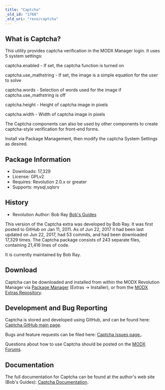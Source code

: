 ```yaml
---
title: "Captcha"
_old_id: "1768"
_old_uri: "revo/captcha"
---
```


## What is Captcha?

This utility provides captcha verification in the MODX Manager login.
 It uses 5 system settings:

 captcha.enabled - If set, the captcha function is turned on

captcha.use\_mathstring - If set, the image is a simple equation for the user to solve

captcha.words - Selection of words used for the image if captcha.use\_mathstring is off

captcha.height - Height of captcha image in pixels

captcha.width - Width of captcha image in pixels

The Captcha components can also be used by other components to create captcha-style verification for front-end forms.

Install via Package Management, then modify the captcha System Settings as desired.

## Package Information

- Downloads: 17,329
- License: GPLv2
- Requires: Revolution 2.0.x or greater
- Supports: mysql,sqlsrv

## History

- Revolution Author: Bob Ray [Bob's Guides](https://bobsguides.com)

 This version of the Captcha extra was developed by Bob Ray. It was first posted to GitHub on Jan 11, 2011. As of Jun 22, 2017 it had been last updated on Jun 22, 2017, had 53 commits, and had been downloaded 17,329 times. The Captcha package consists of 243 separate files, containing 21,416 lines of code.

It is currently maintained by Bob Ray.

## Download

 Captcha can be downloaded and installed from within the MODX Revolution Manager via [Package Manager](developing-in-modx/advanced-development/package-management "Package Manager") (Extras -> Installer), or from the [MODX Extras Repository](https://modx.com/extras/package/captcha).

## Development and Bug Reporting 

 Captcha is stored and developed using GitHub, and can be found here: [Captcha GitHub main page](https://github.com/BobRay/Captcha).

 Bugs and feature requests can be filed here: [Captcha issues page.](https://github.com/BobRay/Captcha/issues).

Questions about how to use Captcha should be posted on the [MODX Forums](https://forums.modx.com).

## Documentation

 The full documentation for Captcha can be found at the author's web site (Bob's Guides): [Captcha Documentation](https://bobsguides.com/captcha-plugin.html).